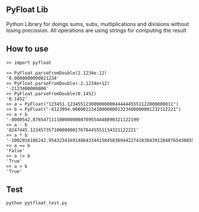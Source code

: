 ## PyFloat Lib

Python Library for doings sums, subs, multiplications and divisions without losing precission. All operations are using strings for computing the result

## How to use

```
>> import pyfloat

>> PyFloat.parseFromDouble(2.1234e-12)
'0.0000000000021234'
>> PyFloat.parseFromDouble(-2.1234e+12)
'-2123400000000'
>> PyFloat.parseFromDouble(0.1452)
'0.1452'
>> a = PyFloat("123451.1234551230000000004444445551122000000011")
>> b = PyFloat("-8123994.000002234100000001323400000001232112221")
>> a + b
'-8000542.8765471111000000008789554448890321122199'
>> a - b
'8247445.1234573571000000017678445551134321122221'
>> a * b
'-1002916186242.9543234169148643344158458369442274183843912848765430855693663896461975553234431'
>> a == b
'False'
>> a != b
'True'
>> a > b
'True'
```

## Test

```
python pytfloat_test.py
```